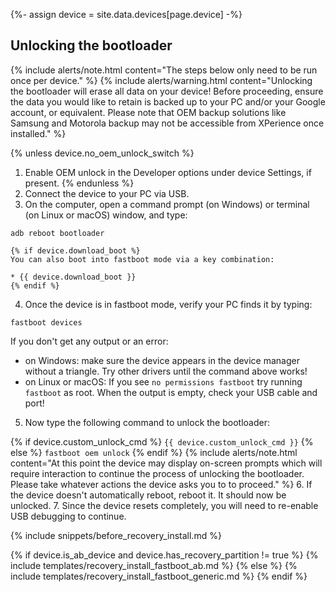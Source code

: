 {%- assign device = site.data.devices[page.device] -%}

## Unlocking the bootloader

{% include alerts/note.html content="The steps below only need to be run once per device." %}
{% include alerts/warning.html content="Unlocking the bootloader will erase all data on your device!
Before proceeding, ensure the data you would like to retain is backed up to your PC and/or your Google account, or equivalent. Please note that OEM backup solutions like Samsung and Motorola backup may not be accessible from XPerience once installed." %}

{% unless device.no_oem_unlock_switch %}
1. Enable OEM unlock in the Developer options under device Settings, if present.
{% endunless %}
2. Connect the device to your PC via USB.
3. On the computer, open a command prompt (on Windows) or terminal (on Linux or macOS) window, and type:
```
adb reboot bootloader
```
    {% if device.download_boot %}
    You can also boot into fastboot mode via a key combination:

    * {{ device.download_boot }}
    {% endif %}
4. Once the device is in fastboot mode, verify your PC finds it by typing:
```
fastboot devices
```
  If you don't get any output or an error:
   * on Windows: make sure the device appears in the device manager without a triangle. Try other drivers until the command above works!
   * on Linux or macOS: If you see `no permissions fastboot` try running `fastboot` as root. When the output is empty, check your USB cable and port!
5. Now type the following command to unlock the bootloader:

{% if device.custom_unlock_cmd %}
    ```
{{ device.custom_unlock_cmd }}
    ```
{% else %}
    ```
fastboot oem unlock
    ```
{% endif %}
    {% include alerts/note.html content="At this point the device may display on-screen prompts which will require interaction to continue the process of unlocking the bootloader. Please take whatever actions the device asks you to to proceed." %}
6. If the device doesn't automatically reboot, reboot it. It should now be unlocked.
7. Since the device resets completely, you will need to re-enable USB debugging to continue.

{% include snippets/before_recovery_install.md %}

{% if device.is_ab_device and device.has_recovery_partition != true %}
{% include templates/recovery_install_fastboot_ab.md %}
{% else %}
{% include templates/recovery_install_fastboot_generic.md %}
{% endif %}
